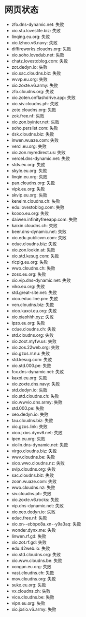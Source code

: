 # 网页状态
- zfo.dns-dynamic.net: 失败
- xio.stu.loveslife.biz: 失败
- linqing.eu.org: 失败
- xio.lzhoo.v6.navy: 失败
- diffireworks.cloudns.org: 失败
- xio.soho.lovedub.net: 失败
- chatz.lovestoblog.com: 失败
- zot.dedyn.io: 失败
- xio.sac.cloudns.biz: 失败
- wvvp.eu.org: 失败
- xio.zoxte.v6.army: 失败
- zfo.cloudns.org: 失败
- xio.zoten.onflashdrive.app: 失败
- xio.siv.cloudns.ph: 失败
- zote.cloudns.org: 失败
- zok.free.nf: 失败
- xio.zon.byinter.net: 失败
- soho.perslist.com: 失败
- dsk.cloudns.biz: 失败
- inwen.wuaze.com: 失败
- vercl.eu.org: 失败
- xio.zon.myredirect.us: 失败
- vercel.dns-dynamic.net: 失败
- stds.eu.org: 失败
- skyle.eu.org: 失败
- linqin.eu.org: 失败
- pan.cloudns.org: 失败
- vipk.eu.org: 失败
- skvip.eu.org: 失败
- kenelm.cloudns.ch: 失败
- edu.lovestoblog.com: 失败
- kcoco.eu.org: 失败
- daiwen.infinityfreeapp.com: 失败
- kaixin.cloudns.ch: 失败
- beer.dns-dynamic.net: 失败
- xio.edu.publicvm.com: 失败
- educ.cloudns.biz: 失败
- xio.zon.lookin.at: 失败
- xio.std.kesug.com: 失败
- ricpig.eu.org: 失败
- wwo.cloudns.ch: 失败
- zosx.eu.org: 失败
- xio.vip.dns-dynamic.net: 失败
- viko.eu.org: 失败
- std.great-site.net: 失败
- xioo.educ.line.pm: 失败
- ven.cloudns.biz: 失败
- xioo.kaxoi.eu.org: 失败
- xio.xiaohhh.xyz: 失败
- ipzo.eu.org: 失败
- cdue.cloudns.ch: 失败
- std.cloudns.org: 失败
- xio.zoot.myfw.us: 失败
- xio.zos.22web.org: 失败
- xio.gzos.rr.nu: 失败
- std.kesug.com: 失败
- xio.std.000.pe: 失败
- fox.dns-dynamic.net: 失败
- kaxoi.eu.org: 失败
- xio.zoxte.dns.navy: 失败
- std.dedyn.io: 失败
- xio.std.cloudns.ch: 失败
- xio.wwvio.dns.army: 失败
- std.000.pe: 失败
- xeo.dedyn.io: 失败
- tau.cloudns.biz: 失败
- xio.gzos.link: 失败
- xioo.jxios.dynv6.net: 失败
- ipen.eu.org: 失败
- xiolin.dns-dynamic.net: 失败
- virgo.cloudns.biz: 失败
- wwv.cloudns.be: 失败
- xioo.wwo.cloudns.nz: 失败
- svip.cloudns.org: 失败
- sac.cloudns.biz: 失败
- zoon.wuaze.com: 失败
- wwo.cloudns.nz: 失败
- siv.cloudns.ph: 失败
- xio.zoxte.v6.rocks: 失败
- vip.dns-dynamic.net: 失败
- xio.xeo.dedyn.io: 失败
- educ.free.nf: 失败
- xio.xn--ebbpo8a.xn--y9a3aq: 失败
- wonder.dynx.me: 失败
- linwen.rf.gd: 失败
- xio.zot.rf.gd: 失败
- edu.42web.io: 失败
- xio.std.cloudns.org: 失败
- xio.wwv.cloudns.be: 失败
- xongan.eu.org: 失败
- vast.cloudns.ch: 失败
- mov.cloudns.org: 失败
- suke.eu.org: 失败
- vx.cloudns.ch: 失败
- vice.cloudns.be: 失败
- vipn.eu.org: 失败
- xio.jxsio.v6.army: 失败
